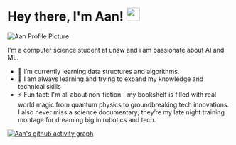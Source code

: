 

# Hey there, I'm Aan! <img src="https://media.giphy.com/media/hvRJCLFzcasrR4ia7z/giphy.gif" width="30px"/>

![Aan Profile Picture](https://e7.pngegg.com/pngimages/337/177/png-clipart-guts-berserk-vol-1-manga-book-manga-comics-comic-book.png)


I'm a computer science student at unsw and i am passionate about AI and ML. 
- 🌱 I’m currently learning data structures and algorithms.
- 💬 I am always learning and trying to expand my knowledge and technical skills
- ⚡ Fun fact: I'm all about non-fiction—my bookshelf is filled with real world magic from quantum physics to groundbreaking tech innovations.
I also never miss a science documentary; they’re my late night training montage for dreaming big in robotics and tech.

[![Aan's github activity graph](https://github-readme-activity-graph.vercel.app/graph?username=Aan00710)](https://github.com/ashutosh00710/github-readme-activity-graph)

